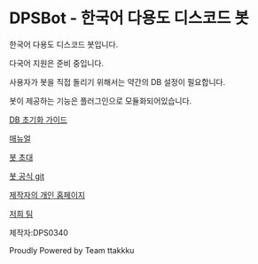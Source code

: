 # DPSBot - 한국어 다용도 디스코드 봇

한국어 다용도 디스코드 봇입니다.

다국어 지원은 준비 중입니다.

사용자가 봇을 직접 돌리기 위해서는 약간의 DB 설정이 필요합니다.

봇이 제공하는 기능은 플러그인으로 모듈화되어있습니다.

[DB 초기화 가이드](db-init.md)

[매뉴얼](manual.md)

[봇 초대](https://discordbots.org/bot/523785272693882880)

[봇 공식 git](https://github.com/DPS0340/DPSBot)

[제작자의 개인 홈페이지](https://dps0340.xyz)

[저희 팀](http://ttakkku.tk/)

제작자:DPS0340

Proudly Powered by Team ttakkku
